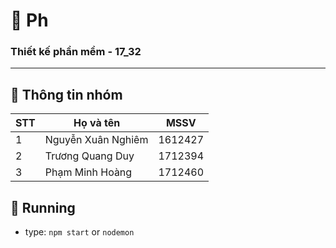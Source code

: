 # :memo: Ph
### Thiết kế phần mềm - 17_32

---


## :loudspeaker: Thông tin nhóm


| STT      | Họ và tên              | MSSV    |
| -------- | -----------------------|-------- |
| 1        | Nguyễn Xuân Nghiêm     | 1612427 |
| 2        | Trương Quang Duy       | 1712394 |
| 3        | Phạm Minh Hoàng        | 1712460 |

## :rocket:  Running

+ type: `npm start` or `nodemon`
